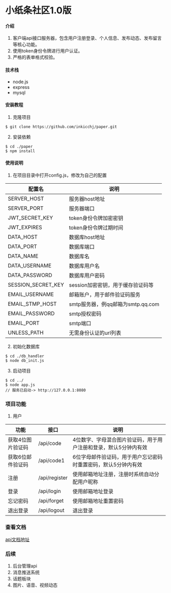 # 小纸条社区1.0版

#### 介绍

1. 客户端api接口服务器，包含用户注册登录、个人信息、发布动态、发布留言等核心功能。
2. 使用token身份令牌进行用户认证。
3. 严格的表单格式校验。

#### 技术栈

- node.js
- express
- mysql

#### 安装教程

1. 克隆项目

```
$ git clone https://github.com/inkicchj/paper.git
```
2.  安装依赖

```
$ cd ./paper
$ npm install
```
#### 使用说明

1.  在项目目录中打开config.js，修改为自己的配置


| 配置名 | 说明 | 
| --- | --- |
| SERVER_HOST | 服务器host地址 |
| SERVER_PORT | 服务器端口 |
| JWT_SECRET_KEY |token身份令牌加密密钥 |
| JWT_EXPIRES | token身份令牌过期时间 |
| DATA_HOST | 数据库host地址 |
| DATA_PORT | 数据库端口 |
| DATA_NAME | 数据库名 |
| DATA_USERNAME | 数据库用户名 |
| DATA_PASSWORD | 数据库用户密码 |
| SESSION_SECRET_KEY | session加密密钥，用于缓存验证码等 |
| EMAIL_USERNAME| 邮箱账户，用于邮件验证码服务 |
| EMAIL_STMP_HOST | smtp服务器，例qq邮箱为smtp.qq.com |
| EMAIL_PASSWORD | smtp授权密码 |
| EMAIL_PORT | smtp端口 |
| UNLESS_PATH | 无需身份认证的url列表 |


2.  初始化数据库

```
$ cd ./db_handler
$ node db_init.js
```
3.  启动项目

```
$ cd ../
$ node app.js
// 服务已启动-> http://127.0.0.1:8080
```

### 项目功能

1. 用户


| 功能 | 接口 | 说明 |
| --- | --- | --- |
| 获取4位图片验证码 | /api/code | 4位数字、字母混合图片验证码，用于用户注册和登录，默认5分钟内有效 |
| 获取6位邮件验证码 | /api/code1 | 6位字母邮件验证码，用于用户忘记密码时重置密码，默认5分钟内有效 |
| 注册 | /api/register | 使用邮箱地址注册，注册时系统自动分配用户昵称 |
| 登录 | /api/login | 使用邮箱地址登录 |
| 忘记密码 | /api/forget | 使用邮箱地址重置密码 |
| 退出登录 | /api/logout | 退出登录 |

### 查看文档

[api文档地址](https://www.showdoc.com.cn/1966942439940292/8929773777553140)

### 后续

1. 后台管理api
2. 消息推送系统
3. 话题板块
4. 图片、语音、视频动态
